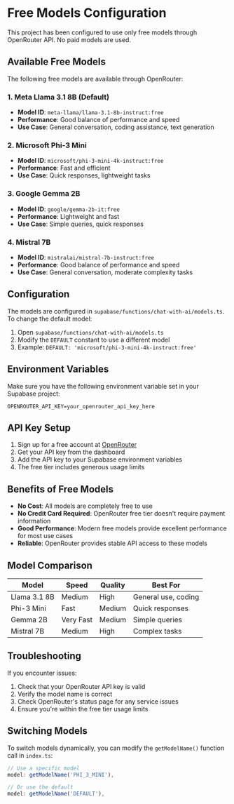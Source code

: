 # Free Models Configuration

This project has been configured to use only free models through OpenRouter API. No paid models are used.

## Available Free Models

The following free models are available through OpenRouter:

### 1. Meta Llama 3.1 8B (Default)
- **Model ID**: `meta-llama/llama-3.1-8b-instruct:free`
- **Performance**: Good balance of performance and speed
- **Use Case**: General conversation, coding assistance, text generation

### 2. Microsoft Phi-3 Mini
- **Model ID**: `microsoft/phi-3-mini-4k-instruct:free`
- **Performance**: Fast and efficient
- **Use Case**: Quick responses, lightweight tasks

### 3. Google Gemma 2B
- **Model ID**: `google/gemma-2b-it:free`
- **Performance**: Lightweight and fast
- **Use Case**: Simple queries, quick responses

### 4. Mistral 7B
- **Model ID**: `mistralai/mistral-7b-instruct:free`
- **Performance**: Good balance of performance and speed
- **Use Case**: General conversation, moderate complexity tasks

## Configuration

The models are configured in `supabase/functions/chat-with-ai/models.ts`. To change the default model:

1. Open `supabase/functions/chat-with-ai/models.ts`
2. Modify the `DEFAULT` constant to use a different model
3. Example: `DEFAULT: 'microsoft/phi-3-mini-4k-instruct:free'`

## Environment Variables

Make sure you have the following environment variable set in your Supabase project:

```
OPENROUTER_API_KEY=your_openrouter_api_key_here
```

## API Key Setup

1. Sign up for a free account at [OpenRouter](https://openrouter.ai/)
2. Get your API key from the dashboard
3. Add the API key to your Supabase environment variables
4. The free tier includes generous usage limits

## Benefits of Free Models

- **No Cost**: All models are completely free to use
- **No Credit Card Required**: OpenRouter free tier doesn't require payment information
- **Good Performance**: Modern free models provide excellent performance for most use cases
- **Reliable**: OpenRouter provides stable API access to these models

## Model Comparison

| Model | Speed | Quality | Best For |
|-------|-------|---------|----------|
| Llama 3.1 8B | Medium | High | General use, coding |
| Phi-3 Mini | Fast | Medium | Quick responses |
| Gemma 2B | Very Fast | Medium | Simple queries |
| Mistral 7B | Medium | High | Complex tasks |

## Troubleshooting

If you encounter issues:

1. Check that your OpenRouter API key is valid
2. Verify the model name is correct
3. Check OpenRouter's status page for any service issues
4. Ensure you're within the free tier usage limits

## Switching Models

To switch models dynamically, you can modify the `getModelName()` function call in `index.ts`:

```typescript
// Use a specific model
model: getModelName('PHI_3_MINI'),

// Or use the default
model: getModelName('DEFAULT'),
``` 
